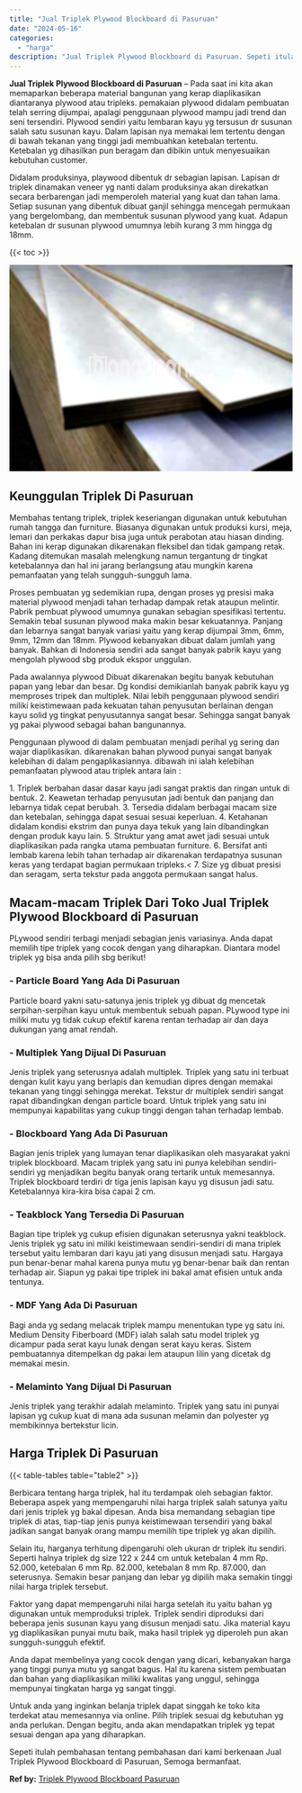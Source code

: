 ```yaml
---
title: "Jual Triplek Plywood Blockboard di Pasuruan"
date: "2024-05-16"
categories: 
  - "harga"
description: "Jual Triplek Plywood Blockboard di Pasuruan. Sepeti itulah pembahasan tentang pembahasan dari kami berkenaan Jual Triplek Plywood Blockboard di Pasuruan, Sem..."
---
```


**Jual Triplek Plywood Blockboard di Pasuruan** – Pada saat ini kita akan memaparkan beberapa material bangunan yang kerap diaplikasikan diantaranya plywood atau tripleks. pemakaian plywood didalam pembuatan telah serring dijumpai, apalagi penggunaan plywood mampu jadi trend dan seni tersendiri. Plywood sendiri yaitu lembaran kayu yg tersusun dr susunan salah satu susunan kayu. Dalam lapisan nya memakai lem tertentu dengan di bawah tekanan yang tinggi jadi membuahkan ketebalan tertentu. Ketebalan yg dihasilkan pun beragam dan dibikin untuk menyesuaikan kebutuhan customer.

Didalam produksinya, playwood dibentuk dr sebagian lapisan. Lapisan dr triplek dinamakan veneer yg nanti dalam produksinya akan direkatkan secara berbarengan jadi memperoleh material yang kuat dan tahan lama. Setiap susunan yang dibentuk dibuat ganjil sehingga mencegah permukaan yang bergelombang, dan membentuk susunan plywood yang kuat. Adapun ketebalan dr susunan plywood umumnya lebih kurang 3 mm hingga dg 18mm.

{{< toc >}}

![Jual Triplek Plywood Blockboard di Pasuruan](/images/jual-triplek-murah-26.png)

## Keunggulan Triplek Di Pasuruan

Membahas tentang triplek, triplek keseriangan digunakan untuk kebutuhan rumah tangga dan furniture. Biasanya digunakan untuk produksi kursi, meja, lemari dan perkakas dapur bisa juga untuk perabotan atau hiasan dinding. Bahan ini kerap digunakan dikarenakan fleksibel dan tidak gampang retak. Kadang ditemukan masalah melengkung namun tergantung dr tingkat ketebalannya dan hal ini jarang berlangsung atau mungkin karena pemanfaatan yang telah sungguh-sungguh lama.

Proses pembuatan yg sedemikian rupa, dengan proses yg presisi maka material plywood menjadi tahan terhadap dampak retak ataupun melintir. Pabrik pembuat plywood umumnya gunakan sebagian spesifikasi tertentu. Semakin tebal susunan plywood maka makin besar kekuatannya. Panjang dan lebarnya sangat banyak variasi yaitu yang kerap dijumpai 3mm, 6mm, 9mm, 12mm dan 18mm. Plywood kebanyakan dibuat dalam jumlah yang banyak. Bahkan di Indonesia sendiri ada sangat banyak pabrik kayu yang mengolah plywood sbg produk ekspor unggulan.

Pada awalannya plywood Dibuat dikarenakan begitu banyak kebutuhan papan yang lebar dan besar. Dg kondisi demikianlah banyak pabrik kayu yg memproses tripek dan multiplek. Nilai lebih penggunaan plywood sendiri miliki keistimewaan pada kekuatan tahan penyusutan berlainan dengan kayu solid yg tingkat penyusutannya sangat besar. Sehingga sangat banyak yg pakai plywood sebagai bahan bangunannya.

Penggunaan plywood di dalam pembuatan menjadi perihal yg sering dan wajar diaplikasikan. dikarenakan bahan plywood punyai sangat banyak kelebihan di dalam pengaplikasiannya. dibawah ini ialah kelebihan pemanfaatan plywood atau triplek antara lain :

1\. Triplek berbahan dasar dasar kayu jadi sangat praktis dan ringan untuk di bentuk. 2. Keawetan terhadap penyusutan jadi bentuk dan panjang dan lebarnya tidak cepat berubah. 3. Tersedia didalam berbagai macam size dan ketebalan, sehingga dapat sesuai sesuai keperluan. 4. Ketahanan didalam kondisi ekstrim dan punya daya tekuk yang lain dibandingkan dengan produk kayu lain. 5. Struktur yang amat awet jadi sesuai untuk diaplikasikan pada rangka utama pembuatan furniture. 6. Bersifat anti lembab karena lebih tahan terhadap air dikarenakan terdapatnya susunan keras yang terdapat bagian permukaan tripleks.< 7. Size yg dibuat presisi dan seragam, serta tekstur pada anggota permukaan sangat halus.

## Macam-macam Triplek Dari Toko Jual Triplek Plywood Blockboard di Pasuruan

PLywood sendiri terbagi menjadi sebagian jenis variasinya. Anda dapat memilih tipe triplek yang cocok dengan yang diharapkan. Diantara model triplek yg bisa anda pilih sbg berikut!

### \- Particle Board Yang Ada Di Pasuruan

Particle board yakni satu-satunya jenis triplek yg dibuat dg mencetak serpihan-serpihan kayu untuk membentuk sebuah papan. PLywood type ini miliki mutu yg tidak cukup efektif karena rentan terhadap air dan daya dukungan yang amat rendah.

### \- Multiplek Yang Dijual Di Pasuruan

Jenis triplek yang seterusnya adalah multiplek. Triplek yang satu ini terbuat dengan kulit kayu yang berlapis dan kemudian dipres dengan memakai tekanan yang tinggi sehingga merekat. Tekstur dr multiplek sendiri sangat rapat dibandingkan dengan particle board. Untuk triplek yang satu ini mempunyai kapabilitas yang cukup tinggi dengan tahan terhadap lembab.

### \- Blockboard Yang Ada Di Pasuruan

Bagian jenis triplek yang lumayan tenar diaplikasikan oleh masyarakat yakni triplek blockboard. Macam triplek yang satu ini punya kelebihan sendiri-sendiri yg menjadikan begitu banyak orang tertarik untuk memesannya. Triplek blockboard terdiri dr tiga jenis lapisan kayu yg disusun jadi satu. Ketebalannya kira-kira bisa capai 2 cm.

### \- Teakblock Yang Tersedia Di Pasuruan

Bagian tipe triplek yg cukup efisien digunakan seterusnya yakni teakblock. Jenis triplek yg satu ini miliki keistimewaan sendiri-sendiri di mana triplek tersebut yaitu lembaran dari kayu jati yang disusun menjadi satu. Hargaya pun benar-benar mahal karena punya mutu yg benar-benar baik dan rentan terhadap air. Siapun yg pakai tipe triplek ini bakal amat efisien untuk anda tentunya.

### \- MDF Yang Ada Di Pasuruan

Bagi anda yg sedang melacak triplek mampu menentukan type yg satu ini. Medium Density Fiberboard (MDF) ialah salah satu model triplek yg dicampur pada serat kayu lunak dengan serat kayu keras. Sistem pembuatannya ditempelkan dg pakai lem ataupun lilin yang dicetak dg memakai mesin.

### \- Melaminto Yang Dijual Di Pasuruan

Jenis triplek yang terakhir adalah melaminto. Triplek yang satu ini punyai lapisan yg cukup kuat di mana ada susunan melamin dan polyester yg membikinnya bertekstur licin.

## Harga Triplek Di Pasuruan

{{< table-tables table="table2" >}}

Berbicara tentang harga triplek, hal itu terdampak oleh sebagian faktor. Beberapa aspek yang mempengaruhi nilai harga triplek salah satunya yaitu dari jenis triplek yg bakal dipesan. Anda bisa memandang sebagian tipe triplek di atas, tiap-tiap jenis punya keistimewaan tersendiri yang bakal jadikan sangat banyak orang mampu memilih tipe triplek yg akan dipilih.

Selain itu, harganya terhitung dipengaruhi oleh ukuran dr triplek itu sendiri. Seperti halnya triplek dg size 122 x 244 cm untuk ketebalan 4 mm Rp. 52.000, ketebalan 6 mm Rp. 82.000, ketebalan 8 mm Rp. 87.000, dan seterusnya. Semakin besar panjang dan lebar yg dipilih maka semakin tinggi nilai harga triplek tersebut.

Faktor yang dapat mempengaruhi nilai harga setelah itu yaitu bahan yg digunakan untuk memproduksi triplek. Triplek sendiri diproduksi dari beberapa jenis susunan kayu yang disusun menjadi satu. Jika material kayu yg diaplikasikan punyai mutu baik, maka hasil triplek yg diperoleh pun akan sungguh-sungguh efektif.

Anda dapat membelinya yang cocok dengan yang dicari, kebanyakan harga yang tinggi punya mutu yg sangat bagus. Hal itu karena sistem pembuatan dan bahan yang diaplikasikan miliki kwalitas yang unggul, sehingga mempunyai tingkatan harga yg sangat tinggi.

Untuk anda yang inginkan belanja triplek dapat singgah ke toko kita terdekat atau memesannya via online. Pilih triplek sesuai dg kebutuhan yg anda perlukan. Dengan begitu, anda akan mendapatkan triplek yg tepat sesuai dengan apa yang diharapkan.

Sepeti itulah pembahasan tentang pembahasan dari kami berkenaan Jual Triplek Plywood Blockboard di Pasuruan, Semoga bermanfaat.

**Ref by:** [Triplek Plywood Blockboard Pasuruan](https://id.wikipedia.org/wiki/Triplek)
